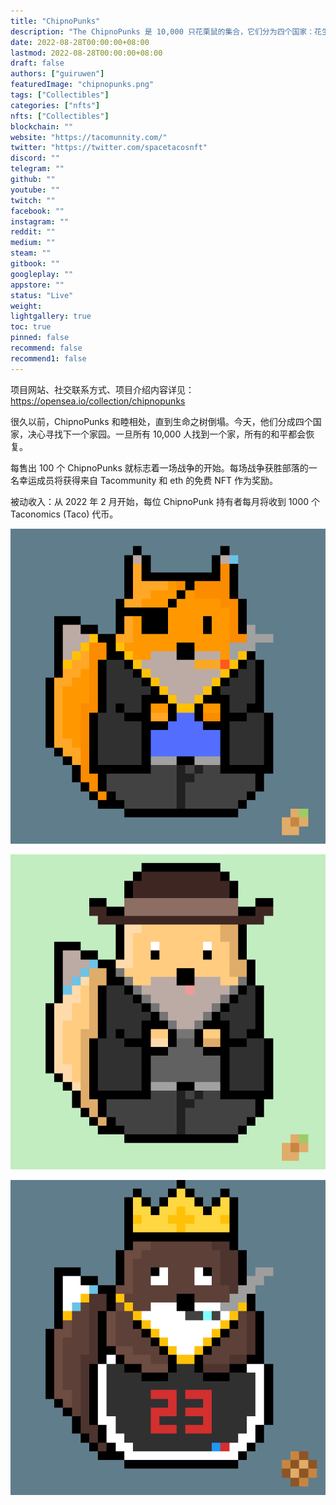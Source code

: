 ```yaml
---
title: "ChipnoPunks"
description: "The ChipnoPunks 是 10,000 只花栗鼠的集合，它们分为四个国家：花生、橡子、开心果和核桃氏族"
date: 2022-08-28T00:00:00+08:00
lastmod: 2022-08-28T00:00:00+08:00
draft: false
authors: ["guiruwen"]
featuredImage: "chipnopunks.png"
tags: ["Collectibles"]
categories: ["nfts"]
nfts: ["Collectibles"]
blockchain: ""
website: "https://tacomunnity.com/"
twitter: "https://twitter.com/spacetacosnft"
discord: ""
telegram: ""
github: ""
youtube: ""
twitch: ""
facebook: ""
instagram: ""
reddit: ""
medium: ""
steam: ""
gitbook: ""
googleplay: ""
appstore: ""
status: "Live"
weight: 
lightgallery: true
toc: true
pinned: false
recommend: false
recommend1: false
---
```

项目网站、社交联系方式、项目介绍内容详见：https://opensea.io/collection/chipnopunks

 很久以前，ChipnoPunks 和睦相处，直到生命之树倒塌。今天，他们分成四个国家，决心寻找下一个家园。一旦所有 10,000 人找到一个家，所有的和平都会恢复。

每售出 100 个 ChipnoPunks 就标志着一场战争的开始。每场战争获胜部落的一名幸运成员将获得来自 Tacommunity 和 eth 的免费 NFT 作为奖励。

被动收入：从 2022 年 2 月开始，每位 ChipnoPunk 持有者每月将收到 1000 个 Taconomics (Taco) 代币。

![nft](01.png)

![nft](02.png)

![nft](03.png)